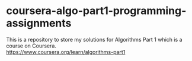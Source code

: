 # coursera-algo-part1-programming-assignments

This is a repository to store my solutions for Algorithms Part 1 which is a course on Coursera.  
https://www.coursera.org/learn/algorithms-part1
